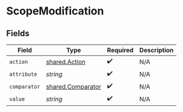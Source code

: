 # ScopeModification


## Fields

| Field                                                         | Type                                                          | Required                                                      | Description                                                   |
| ------------------------------------------------------------- | ------------------------------------------------------------- | ------------------------------------------------------------- | ------------------------------------------------------------- |
| `action`                                                      | [shared.Action](../../../sdk/models/shared/action.md)         | :heavy_check_mark:                                            | N/A                                                           |
| `attribute`                                                   | *string*                                                      | :heavy_check_mark:                                            | N/A                                                           |
| `comparator`                                                  | [shared.Comparator](../../../sdk/models/shared/comparator.md) | :heavy_check_mark:                                            | N/A                                                           |
| `value`                                                       | *string*                                                      | :heavy_check_mark:                                            | N/A                                                           |